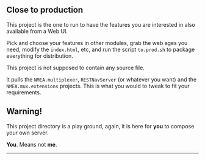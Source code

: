 ## Close to production
This project is the one to run to have the features you are interested in also available from a Web UI.

Pick and choose your features in other modules, grab the web ages you need, modify the `index.html`, etc, and
run the script `to.prod.sh` to package everything for distribution.

This project is not supposed to contain any source file. 

It pulls the `NMEA.multiplexer`, `RESTNavServer` (or whatever you want) and the `NMEA.mux.extensions` projects.
This is what you would to tweak to fit your requirements.

## Warning!
This project directory is a play ground, again, it is here for **you** to compose your own server.

**You**. Means not **me**.

---
